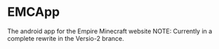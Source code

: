 EMCApp
======

The android app for the Empire Minecraft website
NOTE: Currently in a complete rewrite in the Versio-2 brance. 
